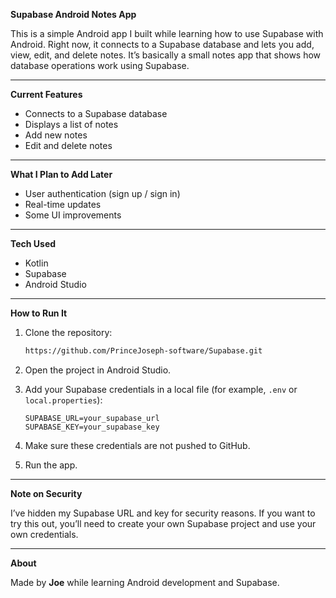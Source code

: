 **Supabase Android Notes App**

This is a simple Android app I built while learning how to use Supabase with Android.
Right now, it connects to a Supabase database and lets you add, view, edit, and delete notes.
It’s basically a small notes app that shows how database operations work using Supabase.

---

**Current Features**

* Connects to a Supabase database
* Displays a list of notes
* Add new notes
* Edit and delete notes

---

**What I Plan to Add Later**

* User authentication (sign up / sign in)
* Real-time updates
* Some UI improvements

---

**Tech Used**

* Kotlin
* Supabase
* Android Studio

---

**How to Run It**

1. Clone the repository:

   ```bash
   https://github.com/PrinceJoseph-software/Supabase.git
   ```
2. Open the project in Android Studio.
3. Add your Supabase credentials in a local file (for example, `.env` or `local.properties`):

   ```
   SUPABASE_URL=your_supabase_url
   SUPABASE_KEY=your_supabase_key
   ```
4. Make sure these credentials are not pushed to GitHub.
5. Run the app.

---

**Note on Security**

I’ve hidden my Supabase URL and key for security reasons.
If you want to try this out, you’ll need to create your own Supabase project and use your own credentials.

---

**About**

Made by **Joe** while learning Android development and Supabase.

